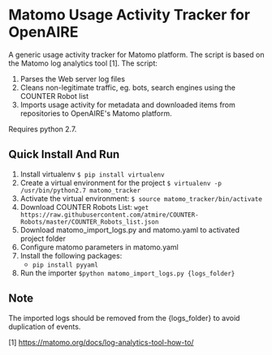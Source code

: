# Matomo Usage Activity Tracker for OpenAIRE #

A generic usage activity tracker for Matomo platform. The script is based on the Matomo log analytics tool [1]. The script:

1. Parses the Web server log files 
2. Cleans non-legitimate traffic, eg. bots, search engines using the COUNTER Robot list  
3. Imports usage activity for metadata and downloaded items from repositories to OpenAIRE's Matomo platform.

Requires python 2.7.

## Quick Install And Run ##

1. Install virtualenv
    `$ pip install virtualenv`
2. Create a virtual environment for the project
    `$ virtualenv -p /usr/bin/python2.7 matomo_tracker`
3. Activate the virtual environment:
    `$ source matomo_tracker/bin/activate`
3. Download COUNTER Robots List: 
 `wget https://raw.githubusercontent.com/atmire/COUNTER-Robots/master/COUNTER_Robots_list.json`
4. Download matomo_import_logs.py and matomo.yaml to activated project folder
6. Configure matomo parameters in matomo.yaml
7. Install the following packages:
    - `pip install pyyaml`
8. Run the importer `$python matomo_import_logs.py {logs_folder}`

## Note ##
The imported logs should be removed from the {logs_folder} to avoid duplication of events.

[1] https://matomo.org/docs/log-analytics-tool-how-to/


